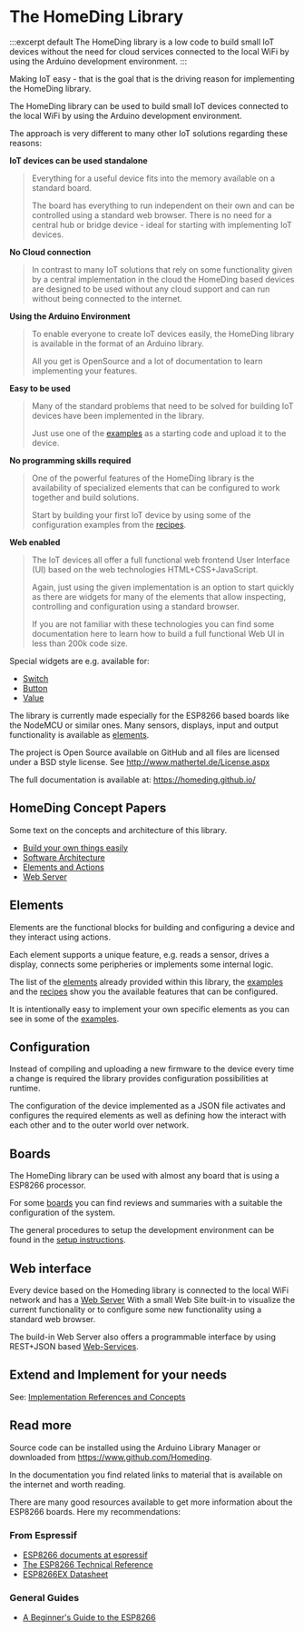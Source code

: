 # The HomeDing Library

:::excerpt default
The HomeDing library is a low code to build small IoT devices
without the need for cloud services 
connected to the local WiFi by using the Arduino development environment.
:::

Making IoT easy - that is the goal that is the driving reason for implementing the HomeDing library.

The HomeDing library can be used to build small IoT devices connected to the local WiFi by using the Arduino development environment.

The approach is very different to many other IoT solutions regarding these reasons:


**IoT devices can be used standalone**

> Everything for a useful device fits into the memory available on a standard board.
> 
> The board has everything to run independent on their own and can be controlled using a standard web browser.
> There is no need for a central hub or bridge device - ideal for starting with implementing IoT devices.


**No Cloud connection**

> In contrast to many IoT solutions that rely on some functionality given by a central implementation in the cloud the HomeDing based devices
> are designed to be used without any cloud support and can run without being connected to the internet. 


**Using the Arduino Environment**

> To enable everyone to create IoT devices easily, the HomeDing library is available in the format of an Arduino library.
>
> All you get is OpenSource and a lot of documentation to learn implementing your features.


**Easy to be used**

> Many of the standard problems that need to be solved for building IoT devices have been implemented in the library.
>
> Just use one of the [examples](/examples.md) as a starting code and upload it to the device.


**No programming skills required**

> One of the powerful features of the HomeDing library is the availability of specialized elements that can be configured to work together and build solutions.
> 
> Start by building your first IoT device by using some of the configuration examples from the [recipes](/recipes.md). 


**Web enabled** 

> The IoT devices all offer a full functional web frontend User Interface (UI) based on the web technologies HTML+CSS+JavaScript.
>
> Again, just using the given implementation is an option to start quickly as there are widgets for many of the elements
> that allow inspecting, controlling and configuration using a standard browser.
> 
> If you are not familiar with these technologies you can find some documentation here to learn
> how to build a full functional Web UI in less than 200k code size. 

Special widgets are e.g. available for:

* [Switch](/elements/switch.md) 
* [Button](/elements/button.md) 
* [Value](/elements/value.md)

<!-- Featuring a broad set of versatile and simple widgets, including:
- Stepper
- Messenger
- Color
- Dimmed light
- Colored light
- Value
- Status
- Gauge
- Percentage
- LED
- Map
- Chart -->

The library is currently made especially for the ESP8266 based boards like the NodeMCU or similar ones.
Many sensors, displays, input and output functionality is available as [elements](/elements.md).

The project is Open Source available on GitHub and all files are licensed under a BSD style license.
See http://www.mathertel.de/License.aspx

The full documentation is available at: https://homeding.github.io/


## HomeDing Concept Papers

Some text on the concepts and architecture of this library.

- [Build your own things easily](/concepts/paper01.md)
- [Software Architecture](/concepts/paper02.md)
- [Elements and Actions](/concepts/paper03.md)
- [Web Server](/concepts/paper04.md)


## Elements

Elements are the functional blocks for building and configuring a device and they interact using actions.

Each element supports a unique feature, e.g. reads a sensor, drives a display, connects some peripheries or implements some internal logic.

The list of the [elements](/elements.md) already provided within this library, the [examples](/examples.md) and the [recipes](/recipes.md) show you the available features that can be configured.

It is intentionally easy to implement your own specific elements as you can see in some of the [examples](/examples.md).


## Configuration

Instead of compiling and uploading a new firmware to the device every time a change is required the library provides configuration possibilities at runtime.

The configuration of the device implemented as a JSON file activates and configures the required elements as well as defining how the interact with each other and to the outer world over network.


## Boards

The HomeDing library can be used with almost any board that is using a ESP8266 processor.

For some [boards](/boards.md) you can find reviews and summaries with a suitable the configuration of the system.

The general procedures to setup the development environment can be found in the [setup instructions](/examples/setup.md).


## Web interface

Every device based on the Homeding library is connected to the local WiFi network and has a [Web Server](/concepts/paper04.md)
With a small Web Site built-in to visualize the current functionality or to configure some new functionality using a standard web browser. 

The build-in Web Server also offers a programmable interface by using REST+JSON based [Web-Services](/webservices.md).


## Extend and Implement for your needs

See: [Implementation References and Concepts](/implementation.md)


## Read more

Source code can be installed using the Arduino Library Manager or downloaded from <https://www.github.com/Homeding>.

In the documentation you find related links to material that is available on the internet and worth reading.

There are many good resources available to get more information about the ESP8266 boards. Here my recommendations:

### From Espressif

* [ESP8266 documents at espressif](/https://www.espressif.com/en/support/download/documents?keys=ESP8266)
* [The ESP8266 Technical Reference](/https://www.espressif.com/sites/default/files/documentation/esp8266-technical_reference_en.pdf)
* [ESP8266EX Datasheet](/https://www.espressif.com/sites/default/files/documentation/0a-esp8266ex_datasheet_en.pdf)

### General Guides

* [A Beginner's Guide to the ESP8266](/https://tttapa.github.io/ESP8266/Chap01%20-%20ESP8266.html)
